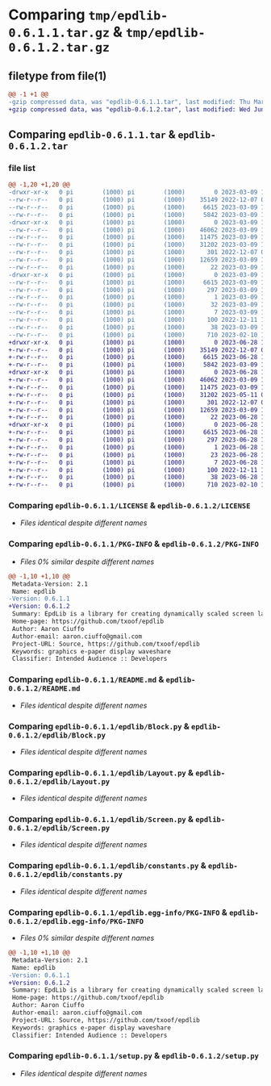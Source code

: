# Comparing `tmp/epdlib-0.6.1.1.tar.gz` & `tmp/epdlib-0.6.1.2.tar.gz`

## filetype from file(1)

```diff
@@ -1 +1 @@
-gzip compressed data, was "epdlib-0.6.1.1.tar", last modified: Thu Mar  9 19:18:25 2023, max compression
+gzip compressed data, was "epdlib-0.6.1.2.tar", last modified: Wed Jun 28 15:34:11 2023, max compression
```

## Comparing `epdlib-0.6.1.1.tar` & `epdlib-0.6.1.2.tar`

### file list

```diff
@@ -1,20 +1,20 @@
-drwxr-xr-x   0 pi        (1000) pi        (1000)        0 2023-03-09 19:18:25.406979 epdlib-0.6.1.1/
--rw-r--r--   0 pi        (1000) pi        (1000)    35149 2022-12-07 08:11:06.000000 epdlib-0.6.1.1/LICENSE
--rw-r--r--   0 pi        (1000) pi        (1000)     6615 2023-03-09 19:18:25.406979 epdlib-0.6.1.1/PKG-INFO
--rw-r--r--   0 pi        (1000) pi        (1000)     5842 2023-03-09 19:17:22.000000 epdlib-0.6.1.1/README.md
-drwxr-xr-x   0 pi        (1000) pi        (1000)        0 2023-03-09 19:18:25.406979 epdlib-0.6.1.1/epdlib/
--rw-r--r--   0 pi        (1000) pi        (1000)    46062 2023-03-09 19:17:22.000000 epdlib-0.6.1.1/epdlib/Block.py
--rw-r--r--   0 pi        (1000) pi        (1000)    11475 2023-03-09 19:17:22.000000 epdlib-0.6.1.1/epdlib/Layout.py
--rw-r--r--   0 pi        (1000) pi        (1000)    31202 2023-03-09 19:17:22.000000 epdlib-0.6.1.1/epdlib/Screen.py
--rw-r--r--   0 pi        (1000) pi        (1000)      301 2022-12-07 08:11:06.000000 epdlib-0.6.1.1/epdlib/__init__.py
--rw-r--r--   0 pi        (1000) pi        (1000)    12659 2023-03-09 19:17:22.000000 epdlib-0.6.1.1/epdlib/constants.py
--rw-r--r--   0 pi        (1000) pi        (1000)       22 2023-03-09 19:17:22.000000 epdlib-0.6.1.1/epdlib/version.py
-drwxr-xr-x   0 pi        (1000) pi        (1000)        0 2023-03-09 19:18:25.406979 epdlib-0.6.1.1/epdlib.egg-info/
--rw-r--r--   0 pi        (1000) pi        (1000)     6615 2023-03-09 19:18:25.000000 epdlib-0.6.1.1/epdlib.egg-info/PKG-INFO
--rw-r--r--   0 pi        (1000) pi        (1000)      297 2023-03-09 19:18:25.000000 epdlib-0.6.1.1/epdlib.egg-info/SOURCES.txt
--rw-r--r--   0 pi        (1000) pi        (1000)        1 2023-03-09 19:18:25.000000 epdlib-0.6.1.1/epdlib.egg-info/dependency_links.txt
--rw-r--r--   0 pi        (1000) pi        (1000)       32 2023-03-09 19:18:25.000000 epdlib-0.6.1.1/epdlib.egg-info/requires.txt
--rw-r--r--   0 pi        (1000) pi        (1000)        7 2023-03-09 19:18:25.000000 epdlib-0.6.1.1/epdlib.egg-info/top_level.txt
--rw-r--r--   0 pi        (1000) pi        (1000)      100 2022-12-11 11:07:44.000000 epdlib-0.6.1.1/pyproject.toml
--rw-r--r--   0 pi        (1000) pi        (1000)       38 2023-03-09 19:18:25.406979 epdlib-0.6.1.1/setup.cfg
--rw-r--r--   0 pi        (1000) pi        (1000)      710 2023-02-10 18:13:49.000000 epdlib-0.6.1.1/setup.py
+drwxr-xr-x   0 pi        (1000) pi        (1000)        0 2023-06-28 15:34:11.753073 epdlib-0.6.1.2/
+-rw-r--r--   0 pi        (1000) pi        (1000)    35149 2022-12-07 08:11:06.000000 epdlib-0.6.1.2/LICENSE
+-rw-r--r--   0 pi        (1000) pi        (1000)     6615 2023-06-28 15:34:11.753073 epdlib-0.6.1.2/PKG-INFO
+-rw-r--r--   0 pi        (1000) pi        (1000)     5842 2023-03-09 19:17:22.000000 epdlib-0.6.1.2/README.md
+drwxr-xr-x   0 pi        (1000) pi        (1000)        0 2023-06-28 15:34:11.749073 epdlib-0.6.1.2/epdlib/
+-rw-r--r--   0 pi        (1000) pi        (1000)    46062 2023-03-09 19:17:22.000000 epdlib-0.6.1.2/epdlib/Block.py
+-rw-r--r--   0 pi        (1000) pi        (1000)    11475 2023-03-09 19:17:22.000000 epdlib-0.6.1.2/epdlib/Layout.py
+-rw-r--r--   0 pi        (1000) pi        (1000)    31202 2023-05-11 08:11:05.000000 epdlib-0.6.1.2/epdlib/Screen.py
+-rw-r--r--   0 pi        (1000) pi        (1000)      301 2022-12-07 08:11:06.000000 epdlib-0.6.1.2/epdlib/__init__.py
+-rw-r--r--   0 pi        (1000) pi        (1000)    12659 2023-03-09 19:17:22.000000 epdlib-0.6.1.2/epdlib/constants.py
+-rw-r--r--   0 pi        (1000) pi        (1000)       22 2023-06-28 15:33:11.000000 epdlib-0.6.1.2/epdlib/version.py
+drwxr-xr-x   0 pi        (1000) pi        (1000)        0 2023-06-28 15:34:11.753073 epdlib-0.6.1.2/epdlib.egg-info/
+-rw-r--r--   0 pi        (1000) pi        (1000)     6615 2023-06-28 15:34:11.000000 epdlib-0.6.1.2/epdlib.egg-info/PKG-INFO
+-rw-r--r--   0 pi        (1000) pi        (1000)      297 2023-06-28 15:34:11.000000 epdlib-0.6.1.2/epdlib.egg-info/SOURCES.txt
+-rw-r--r--   0 pi        (1000) pi        (1000)        1 2023-06-28 15:34:11.000000 epdlib-0.6.1.2/epdlib.egg-info/dependency_links.txt
+-rw-r--r--   0 pi        (1000) pi        (1000)       23 2023-06-28 15:34:11.000000 epdlib-0.6.1.2/epdlib.egg-info/requires.txt
+-rw-r--r--   0 pi        (1000) pi        (1000)        7 2023-06-28 15:34:11.000000 epdlib-0.6.1.2/epdlib.egg-info/top_level.txt
+-rw-r--r--   0 pi        (1000) pi        (1000)      100 2022-12-11 11:07:44.000000 epdlib-0.6.1.2/pyproject.toml
+-rw-r--r--   0 pi        (1000) pi        (1000)       38 2023-06-28 15:34:11.753073 epdlib-0.6.1.2/setup.cfg
+-rw-r--r--   0 pi        (1000) pi        (1000)      710 2023-02-10 18:13:49.000000 epdlib-0.6.1.2/setup.py
```

### Comparing `epdlib-0.6.1.1/LICENSE` & `epdlib-0.6.1.2/LICENSE`

 * *Files identical despite different names*

### Comparing `epdlib-0.6.1.1/PKG-INFO` & `epdlib-0.6.1.2/PKG-INFO`

 * *Files 0% similar despite different names*

```diff
@@ -1,10 +1,10 @@
 Metadata-Version: 2.1
 Name: epdlib
-Version: 0.6.1.1
+Version: 0.6.1.2
 Summary: EpdLib is a library for creating dynamically scaled screen layouts for frame-buffered devices such as e-paper/e-ink displays.
 Home-page: https://github.com/txoof/epdlib
 Author: Aaron Ciuffo
 Author-email: aaron.ciuffo@gmail.com
 Project-URL: Source, https://github.com/txoof/epdlib
 Keywords: graphics e-paper display waveshare
 Classifier: Intended Audience :: Developers
```

### Comparing `epdlib-0.6.1.1/README.md` & `epdlib-0.6.1.2/README.md`

 * *Files identical despite different names*

### Comparing `epdlib-0.6.1.1/epdlib/Block.py` & `epdlib-0.6.1.2/epdlib/Block.py`

 * *Files identical despite different names*

### Comparing `epdlib-0.6.1.1/epdlib/Layout.py` & `epdlib-0.6.1.2/epdlib/Layout.py`

 * *Files identical despite different names*

### Comparing `epdlib-0.6.1.1/epdlib/Screen.py` & `epdlib-0.6.1.2/epdlib/Screen.py`

 * *Files identical despite different names*

### Comparing `epdlib-0.6.1.1/epdlib/constants.py` & `epdlib-0.6.1.2/epdlib/constants.py`

 * *Files identical despite different names*

### Comparing `epdlib-0.6.1.1/epdlib.egg-info/PKG-INFO` & `epdlib-0.6.1.2/epdlib.egg-info/PKG-INFO`

 * *Files 0% similar despite different names*

```diff
@@ -1,10 +1,10 @@
 Metadata-Version: 2.1
 Name: epdlib
-Version: 0.6.1.1
+Version: 0.6.1.2
 Summary: EpdLib is a library for creating dynamically scaled screen layouts for frame-buffered devices such as e-paper/e-ink displays.
 Home-page: https://github.com/txoof/epdlib
 Author: Aaron Ciuffo
 Author-email: aaron.ciuffo@gmail.com
 Project-URL: Source, https://github.com/txoof/epdlib
 Keywords: graphics e-paper display waveshare
 Classifier: Intended Audience :: Developers
```

### Comparing `epdlib-0.6.1.1/setup.py` & `epdlib-0.6.1.2/setup.py`

 * *Files identical despite different names*

